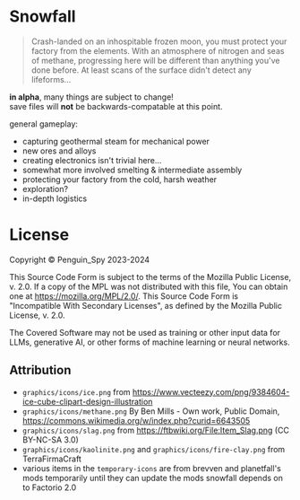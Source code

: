 # Snowfall
> Crash-landed on an inhospitable frozen moon, you must protect your factory from the elements. With an atmosphere of nitrogen and seas of methane, progressing here will be different than anything you've done before. At least scans of the surface didn't detect any lifeforms...

**in alpha**, many things are subject to change!  
save files will **not** be backwards-compatable at this point.

general gameplay:
- capturing geothermal steam for mechanical power
- new ores and alloys
- creating electronics isn't trivial here...
- somewhat more involved smelting & intermediate assembly
- protecting your factory from the cold, harsh weather
- exploration?
- in-depth logistics


# License
Copyright © Penguin_Spy 2023-2024

This Source Code Form is subject to the terms of the Mozilla Public
License, v. 2.0. If a copy of the MPL was not distributed with this
file, You can obtain one at https://mozilla.org/MPL/2.0/.
This Source Code Form is "Incompatible With Secondary Licenses", as
defined by the Mozilla Public License, v. 2.0.

The Covered Software may not be used as training or other input data
for LLMs, generative AI, or other forms of machine learning or neural
networks.

## Attribution
- `graphics/icons/ice.png` from https://www.vecteezy.com/png/9384604-ice-cube-clipart-design-illustration
- `graphics/icons/methane.png` By Ben Mills - Own work, Public Domain, https://commons.wikimedia.org/w/index.php?curid=6643505
- `graphics/icons/slag.png` from https://ftbwiki.org/File:Item_Slag.png  (CC BY-NC-SA 3.0)
- `graphics/icons/kaolinite.png` and `graphics/icons/fire-clay.png` from TerraFirmaCraft
- various items in the `temporary-icons` are from brevven and planetfall's mods temporarily until they can update the mods
  snowfall depends on to Factorio 2.0